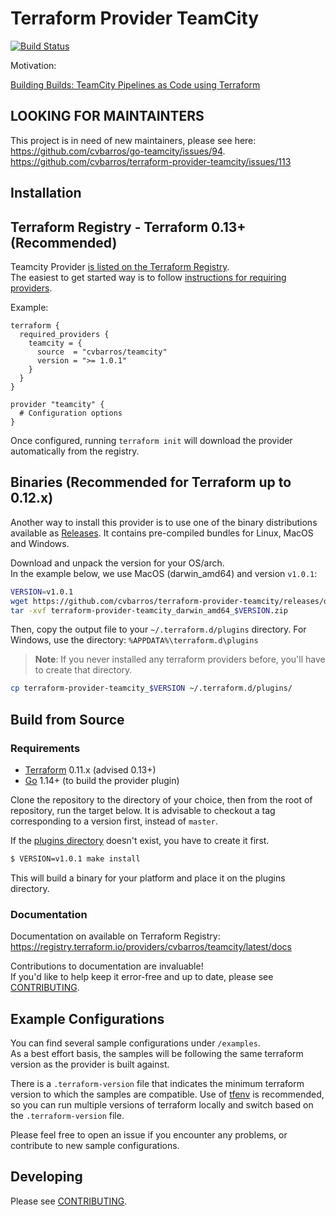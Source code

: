 Terraform Provider TeamCity
==================
[![Build Status](https://travis-ci.com/cvbarros/terraform-provider-teamcity.svg?branch=master)](https://travis-ci.com/cvbarros/terraform-provider-teamcity)

Motivation:

[Building Builds: TeamCity Pipelines as Code using Terraform](https://cvbarros.io/2018/11/building-builds---teamcity-pipelines-as-code-using-terraform/)


## LOOKING FOR MAINTAINTERS ##

This project is in need of new maintainers, please see here:  
https://github.com/cvbarros/go-teamcity/issues/94.  
https://github.com/cvbarros/terraform-provider-teamcity/issues/113

Installation
------------
## Terraform Registry - Terraform 0.13+ (Recommended)
Teamcity Provider [is listed on the Terraform Registry](https://registry.terraform.io/providers/cvbarros/teamcity/latest).  
The easiest to get started way is to follow [instructions for requiring
providers](https://www.terraform.io/docs/configuration/provider-requirements.html#requiring-providers).  

Example:
```hcl
terraform {
  required_providers {
    teamcity = {
      source  = "cvbarros/teamcity"
      version = ">= 1.0.1"
    }
  }
}

provider "teamcity" {
  # Configuration options
}
```

Once configured, running `terraform init` will download the provider automatically from the registry.

## Binaries (Recommended for Terraform up to 0.12.x)
Another way to install this provider is to use one of the binary distributions available as 
[Releases](https://github.com/cvbarros/terraform-provider-teamcity/releases). 
It contains pre-compiled bundles for Linux, MacOS and Windows.

Download and unpack the version for your OS/arch.  
In the example below, we use MacOS (darwin_amd64) and version `v1.0.1`:

```bash
VERSION=v1.0.1
wget https://github.com/cvbarros/terraform-provider-teamcity/releases/download/$VERSION/terraform-provider-teamcity_darwin_amd64_$VERSION.zip
tar -xvf terraform-provider-teamcity_darwin_amd64_$VERSION.zip 
```

Then, copy the output file to your `~/.terraform.d/plugins` directory. 
For Windows, use the directory: `%APPDATA%\terraform.d\plugins`

> **Note**: If you never installed any terraform providers before, you'll have to create that directory.

```bash
cp terraform-provider-teamcity_$VERSION ~/.terraform.d/plugins/
``` 

## Build from Source

### Requirements
-	[Terraform](https://www.terraform.io/downloads.html) 0.11.x (advised 0.13+)
-	[Go](https://golang.org/doc/install) 1.14+ (to build the provider plugin)


Clone the repository to the directory of your choice, then from the root of repository, run the target below.
It is advisable to checkout a tag corresponding to a version first, instead of `master`.

If the [plugins directory](https://www.terraform.io/docs/plugins/basics.html#installing-plugins) doesn't exist, you have to create it first.

```bash
$ VERSION=v1.0.1 make install
```
This will build a binary for your platform and place it on the plugins directory. 

### Documentation

Documentation on available on Terraform Registry:
https://registry.terraform.io/providers/cvbarros/teamcity/latest/docs
 
Contributions to documentation are invaluable!  
If you'd like to help keep it error-free and up to date, please see [CONTRIBUTING](CONTRIBUTING.MD).

Example Configurations
----------------------
You can find several sample configurations under `/examples`.  
As a best effort basis, the samples will be following 
the same terraform version as the provider is built against.  

There is a `.terraform-version` file that indicates the 
minimum terraform version to which the samples are compatible. Use of [tfenv](https://github.com/tfutils/tfenv) is recommended, so you can run multiple
versions of terraform locally and switch based on the `.terraform-version` file.  

Please feel free to open an issue if you encounter any problems, or contribute to new sample configurations.

Developing
---------------------------

Please see [CONTRIBUTING](CONTRIBUTING.MD#developing).
